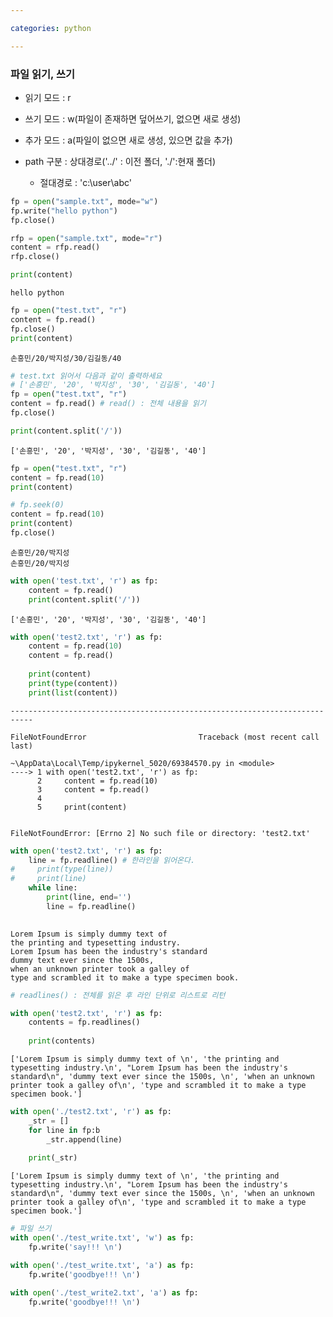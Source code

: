 ```yaml
---

categories: python

---
```




### 파일 읽기, 쓰기
- 읽기 모드 : r
- 쓰기 모드 : w(파일이 존재하면 덮어쓰기, 없으면 새로 생성)
- 추가 모드 : a(파일이 없으면 새로 생성, 있으면 값을 추가)

- path 구분 : 상대경로('../' : 이전 폴더, './':현재 폴더)
  - 절대경로 : 'c:\user\abc'      


```python
fp = open("sample.txt", mode="w")
fp.write("hello python")
fp.close()
```


```python
rfp = open("sample.txt", mode="r")
content = rfp.read()
rfp.close()

print(content)
```

    hello python
    


```python
fp = open("test.txt", "r")
content = fp.read()
fp.close()
print(content)
```

    손흥민/20/박지성/30/김길동/40
    


```python
# test.txt 읽어서 다음과 같이 출력하세요
# ['손흥민', '20', '박지성', '30', '김길동', '40']
fp = open("test.txt", "r")
content = fp.read() # read() : 전체 내용을 읽기
fp.close()

print(content.split('/'))

```

    ['손흥민', '20', '박지성', '30', '김길동', '40']
    


```python
fp = open("test.txt", "r")
content = fp.read(10)
print(content)

# fp.seek(0)
content = fp.read(10)
print(content)
fp.close()
```

    손흥민/20/박지성
    손흥민/20/박지성
    


```python
with open('test.txt', 'r') as fp:
    content = fp.read()
    print(content.split('/'))
```

    ['손흥민', '20', '박지성', '30', '김길동', '40']
    


```python
with open('test2.txt', 'r') as fp:
    content = fp.read(10)
    content = fp.read()
    
    print(content)
    print(type(content))
    print(list(content))
```


    ---------------------------------------------------------------------------

    FileNotFoundError                         Traceback (most recent call last)

    ~\AppData\Local\Temp/ipykernel_5020/69384570.py in <module>
    ----> 1 with open('test2.txt', 'r') as fp:
          2     content = fp.read(10)
          3     content = fp.read()
          4 
          5     print(content)
    

    FileNotFoundError: [Errno 2] No such file or directory: 'test2.txt'



```python
with open('test2.txt', 'r') as fp:
    line = fp.readline() # 한라인을 읽어온다.
#     print(type(line))
#     print(line)
    while line:
        print(line, end='')
        line = fp.readline()
        
```

    Lorem Ipsum is simply dummy text of 
    the printing and typesetting industry.
    Lorem Ipsum has been the industry's standard
    dummy text ever since the 1500s, 
    when an unknown printer took a galley of
    type and scrambled it to make a type specimen book.


```python
# readlines() : 전체를 읽은 후 라인 단위로 리스트로 리턴

with open('test2.txt', 'r') as fp:
    contents = fp.readlines()
    
    print(contents)
```

    ['Lorem Ipsum is simply dummy text of \n', 'the printing and typesetting industry.\n', "Lorem Ipsum has been the industry's standard\n", 'dummy text ever since the 1500s, \n', 'when an unknown printer took a galley of\n', 'type and scrambled it to make a type specimen book.']
    


```python
with open('./test2.txt', 'r') as fp:
    _str = []
    for line in fp:b
        _str.append(line)
    
    print(_str)
```

    ['Lorem Ipsum is simply dummy text of \n', 'the printing and typesetting industry.\n', "Lorem Ipsum has been the industry's standard\n", 'dummy text ever since the 1500s, \n', 'when an unknown printer took a galley of\n', 'type and scrambled it to make a type specimen book.']
    


```python
# 파일 쓰기
with open('./test_write.txt', 'w') as fp:
    fp.write('say!!! \n')
```


```python
with open('./test_write.txt', 'a') as fp:
    fp.write('goodbye!!! \n')
```


```python
with open('./test_write2.txt', 'a') as fp:
    fp.write('goodbye!!! \n')
```
